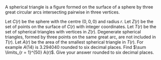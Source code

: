 A spherical triangle is a figure formed on the surface of a sphere by three great circular arcs intersecting pairwise in three vertices.

Let $C(r)$ be the sphere with the centre $(0,0,0)$ and radius $r$.
Let $Z(r)$ be the set of points on the surface of $C(r)$ with integer coordinates.
Let $T(r)$ be the set of spherical triangles with vertices in $Z(r)$.
Degenerate spherical triangles, formed by three points on the same great arc, are not included in $T(r)$.
Let $A(r)$ be the area of the smallest spherical triangle in $T(r)$.
For example $A(14)$ is $3.294040$ rounded to six decimal places.
Find $\sum \limits_{r = 1}^{50} A(r)$. Give your answer rounded to six decimal places.